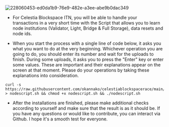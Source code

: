 ![228060453-ed0da1b9-76e9-482e-a3ee-abe9b0dac349](https://github.com/okannako/celestiablockspacerace/assets/73176377/621afbf9-d09d-4cc5-b775-f8c1fb6959e9)

- For Celestia Blockspace ITN, you will be able to handle your transactions in a very short time with the Script that allows you to learn node institutions (Validator, Light, Bridge & Full Storage), data resets and node ids. 

- When you start the process with a single line of code below, it asks you what you want to do at the very beginning. Whichever operation you are going to do, you should enter its number and wait for the uploads to finish. During some uploads, it asks you to press the "Enter" key or enter some values. These are important and their explanations appear on the screen at that moment. Please do your operations by taking these explanations into consideration.

```
curl -s https://raw.githubusercontent.com/okannako/celestiablockspacerace/main/nodescript.sh > nodescript.sh && chmod +x nodescript.sh && ./nodescript.sh
```

- After the installations are finished, please make additional checks according to yourself and make sure that the result is as it should be. If you have any questions or would like to contribute, you can interact via Github. I hope it's a smooth test for everyone.










